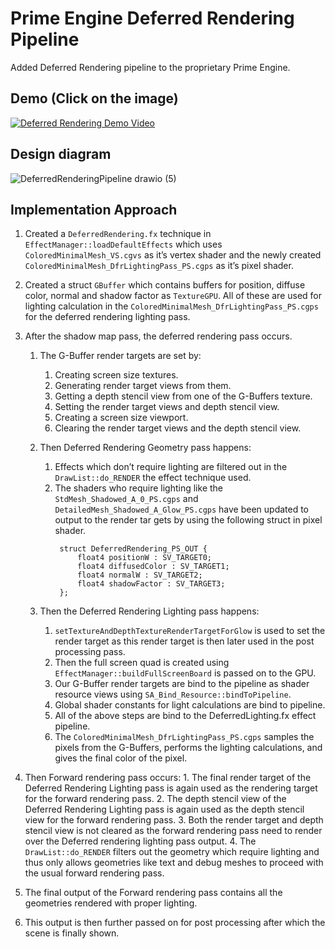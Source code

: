 ﻿# Prime Engine Deferred Rendering Pipeline
Added Deferred Rendering pipeline to the proprietary Prime Engine.

## Demo (Click on the image)
[![Deferred Rendering Demo Video](https://github.com/pratik-dhende/Prime-Engine-Deferred-Renderer/assets/55596801/7dace475-e97f-4c33-8203-5f35e91bc7ed)](https://drive.google.com/file/d/1lVPXfo9_IuJE9VypTJdOhNSaJ9uwIYwj/view?usp=sharing)

## Design diagram
![DeferredRenderingPipeline drawio (5)](https://github.com/pratik-dhende/Prime-Engine-Deferred-Renderer/assets/55596801/e13134de-8c7e-4b8e-8ce1-adc3d2dfc9ba)


## Implementation Approach
1.  Created a `DeferredRendering.fx` technique in `EffectManager::loadDefaultEffects` which uses
 `ColoredMinimalMesh_VS.cgvs` as it’s vertex shader and the newly created `ColoredMinimalMesh_DfrLightingPass_PS.cgps` as it’s pixel shader.
 
2.  Created a struct `GBuffer` which contains buffers for position, diffuse color, normal and shadow
 factor as `TextureGPU`. All of these are used for lighting calculation in the
 `ColoredMinimalMesh_DfrLightingPass_PS.cgps` for the deferred rendering lighting pass.
 
3. After the shadow map pass, the deferred rendering pass occurs.
	 1. The G-Buffer render targets are set by:
		 1. Creating screen size textures.
		 2. Generating render target views from them.
		 3. Getting a depth stencil view from one of the G-Buffers texture.
		 4. Setting the render target views and depth stencil view.
		 5. Creating a screen size viewport.
		 6. Clearing the render target views and the depth stencil view.
		 
	 2. Then Deferred Rendering Geometry pass happens:
		 1. Effects which don’t require lighting are filtered out in the `DrawList::do_RENDER` the effect technique used.
		 2. The shaders who require lighting like the `StdMesh_Shadowed_A_0_PS.cgps` and `DetailedMesh_Shadowed_A_Glow_PS.cgps` have been updated to output to the render tar gets by using the following struct in pixel shader. 
			```
			 struct DeferredRendering_PS_OUT { 
				 float4 positionW : SV_TARGET0; 
				 float4 diffusedColor : SV_TARGET1; 
				 float4 normalW : SV_TARGET2; 
				 float4 shadowFactor : SV_TARGET3; 
			 }; 
			```
			
	3. Then the Deferred Rendering Lighting pass happens:
		1.  `setTextureAndDepthTextureRenderTargetForGlow` is used to set the render target as this render target is then later used in the post processing pass.
		2. Then the full screen quad is created using `EffectManager::buildFullScreenBoard` is passed on to the GPU.
		3. Our G-Buffer render targets are bind to the pipeline as shader resource views using `SA_Bind_Resource::bindToPipeline`.
		4. Global shader constants for light calculations are bind to pipeline.
		5. All of the above steps are bind to the DeferredLighting.fx effect pipeline.
		6. The `ColoredMinimalMesh_DfrLightingPass_PS.cgps` samples the pixels from the G-Buffers, performs the lighting calculations, and gives the final color of the pixel.
		
4. Then Forward rendering pass occurs:
		1. The final render target of the Deferred Rendering Lighting pass is again used as the rendering target for the forward rendering pass.
		2. The depth stencil view of the Deferred Rendering Lighting pass is again used as the depth stencil view for the forward rendering pass.
		3. Both the render target and depth stencil view is not cleared as the forward rendering pass need to render over the Deferred rendering lighting pass output.
		4. The `DrawList::do_RENDER` filters out the geometry which require lighting and thus only allows geometries like text and debug meshes to proceed with the usual forward rendering pass.
	
5. The final output of the Forward rendering pass contains all the geometries rendered with proper lighting.
6. This output is then further passed on for post processing after which the scene is finally shown.
